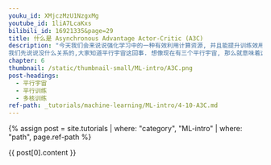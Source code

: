 ```yaml
---
youku_id: XMjczMzU1NzgxMg
youtube_id: 1liA7LcaKxs
bilibili_id: 16921335&page=29
title: 什么是 Asynchronous Advantage Actor-Critic (A3C)
description: "今天我们会来说说强化学习中的一种有效利用计算资源, 并且能提升训练效用的算法, Asynchronous Advantage Actor-Critic, 简称 A3C.
我们先说说没什么关系的,大家知道平行宇宙这回事. 想像现在有三个平行宇宙, 那么就意味着这3个平行宇宙上存在3个你,  而你可能在电脑前呆了很久,  对, 说的就是你! 然后你会被我催促起来做运动~  接着你 和 你 还有 你, 就无奈地在做着不同的运动,  油~ 我才不想知道你在做什么样的运动呢.  不过这3个你 都开始活动胫骨啦. 假设3个你都能互相通信, 告诉对方, “我这个动作可以有效缓解我的颈椎病”, “我做那个动作后, 腰就不痛了 “, “我活动了手臂, 肩膀就不痛了”. 这样你是不是就同时学到了对身体好的三招. 这样是不是感觉特别有效率. 让你看看更有效率的, 那就想想3个你同时在写作业, 一共3题, 每人做一题, 只用了1/3 的时间就把作业做完了. 感觉棒棒的. 哈, 你看出来了, 如果把这种方法用到强化学习, 岂不是 “牛逼lity”."
chapter: 6
thumbnail: /static/thumbnail-small/ML-intro/A3C.png
post-headings:
  - 平行宇宙
  - 平行训练
  - 多核训练
ref-path: _tutorials/machine-learning/ML-intro/4-10-A3C.md
---
```



{% assign post = site.tutorials | where: "category", "ML-intro" | where: "path", page.ref-path %}

{{ post[0].content }}